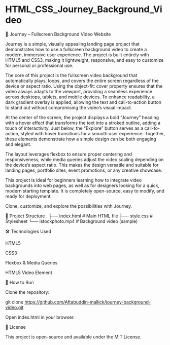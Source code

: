 # HTML_CSS_Journey_Background_Video
🌌 Journey – Fullscreen Background Video Website

Journey is a simple, visually appealing landing page project that demonstrates how to use a fullscreen background video to create a modern, immersive user experience. The project is built entirely with HTML5 and CSS3, making it lightweight, responsive, and easy to customize for personal or professional use.

The core of this project is the fullscreen video background that automatically plays, loops, and covers the entire screen regardless of the device or aspect ratio. Using the object-fit: cover property ensures that the video always adapts to the viewport, providing a seamless experience across desktops, tablets, and mobile devices. To enhance readability, a dark gradient overlay is applied, allowing the text and call-to-action button to stand out without compromising the video’s visual impact.

At the center of the screen, the project displays a bold “Journey” heading with a hover effect that transforms the text into a stroked outline, adding a touch of interactivity. Just below, the “Explore” button serves as a call-to-action, styled with hover transitions for a smooth user experience. Together, these elements demonstrate how a simple design can be both engaging and elegant.

The layout leverages flexbox to ensure proper centering and responsiveness, while media queries adjust the video scaling depending on the device’s aspect ratio. This makes the design versatile and suitable for landing pages, portfolio sites, event promotions, or any creative showcase.

This project is ideal for beginners learning how to integrate video backgrounds into web pages, as well as for designers looking for a quick, modern starting template. It is completely open-source, easy to modify, and ready for deployment.

Clone, customize, and explore the possibilities with Journey.

📂 Project Structure
.
├── index.html      # Main HTML file
├── style.css       # Stylesheet
└── istockphoto.mp4 # Background video (sample)

🛠️ Technologies Used

HTML5

CSS3

Flexbox & Media Queries

HTML5 Video Element

🔧 How to Run

Clone the repository:

git clone https://github.com/Aftabuddin-mallick/journey-background-video.git


Open index.html in your browser.

📜 License

This project is open-source and available under the MIT License.
